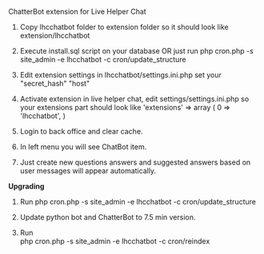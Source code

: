 ChatterBot extension for Live Helper Chat

1. Copy lhcchatbot folder to extension folder so it should look like
extension/lhcchatbot

2. Execute install.sql script on your database OR just run
php cron.php -s site_admin -e lhcchatbot -c cron/update_structure

3. Edit extension settings in lhcchatbot/settings.ini.php
set your 
"secret_hash"
"host"

4. Activate extension in live helper chat, edit settings/settings.ini.php so your extensions part should look like
'extensions' => 
      array (
        0 => 'lhcchatbot',
 )
 
5. Login to back office and clear cache.
 
6. In left menu you will see ChatBot item. 

7. Just create new questions answers and suggested answers based on user messages will appear automatically.

**Upgrading**
1. Run
php cron.php -s site_admin -e lhcchatbot -c cron/update_structure

2. Update python bot and ChatterBot to 7.5 min version.

3. Run  
php cron.php -s site_admin -e lhcchatbot -c cron/reindex